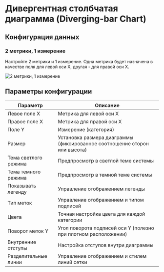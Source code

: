 # Дивергентная столбчатая диаграмма (Diverging-bar Chart)

## Конфигурация данных

### 2 метрики, 1 измерение

Настройте 2 метрики и 1 измерение. Одна метрика будет назначена в качестве поля для левой оси X, другая - для правой оси X.

![2 метрики, 1 измерение](https://static-docs.nocobase.com/202410091121686.png)

## Параметры конфигурации

| Параметр              | Описание                                                                 |
|----------------------|--------------------------------------------------------------------------|
| Левое поле X         | Метрика для левой оси X                                                 |
| Правое поле X        | Метрика для правой оси X                                                |
| Поле Y               | Измерение (категория)                                                   |
| Размер               | Установка размера диаграммы (фиксированное соотношение сторон или высота) |
| Тема светлого режима | Предпросмотр в светлой теме системы                                     |
| Тема темного режима  | Предпросмотр в темной теме системы                                      |
| Показывать легенду   | Управление отображением легенды                                         |
| Тип меток            | Управление отображением и типом подписей                                |
| Цвета                | Точная настройка цвета для каждой категории                             |
| Поворот меток Y      | Угол поворота подписей оси Y (полезно при плотном расположении)         |
| Внутренние отступы   | Настройка отступов внутри диаграммы                                     |
| Разделительные линии | Управление отображением и стилем линий сетки                            |

